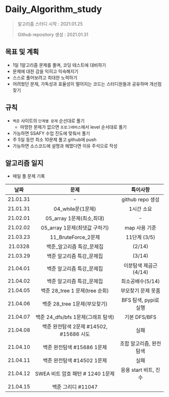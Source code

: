 # Daily_Algorithm_study

> 알고리즘 스터디 시작 : 2021.01.25
>
> Github repository 생성 : 2021.01.31



## 목표 및 계획

- 1일 1알고리즘 문제를 풀며, 코딩 테스트에 대비하기
- 문제에 대한 감을 익히고 익숙해지기
- 스스로 풀어보려고 최대한 노력하기
- 어려웠던 문제, 가독성과 효율성이 떨어지는 코드는 스터디원들과 공유하며 개선점 찾기



## 규칙

- `백준` 사이트의 `단계별 문제` 순선대로 풀기
  - 마땅한 문제가 없으면 `프로그래머스`에서 level 순서대로 풀기
- 가능하면 SSAFY 수업 진도에 맞춰서 풀기
- 주 5일 동안 최소 10문제 풀고 github에 push
- 가능하면 소스코드에 설명과 헤맸다면 이유 주석으로 작성



## 알고리즘 일지

- 매일 풀 문제 기록

|   날짜   |                  문제                   |        특이사항         |
| :------: | :-------------------------------------: | :---------------------: |
| 21.01.31 |                    -                    |    github repo 생성     |
| 21.01.31 |            04_while문(1문제)            |       1시간 소요        |
| 21.02.01 |        05_array 1문제(최소,최대)        |            -            |
| 21.02.02 |      05_array 1문제(최댓값 구하기)      |      map 사용 기준      |
| 21.03.23 |           11_BruteForce_2문제           |      11단계 (3/5)       |
| 21.0328  |       백준_알고리즘 특강\_문제집        |         (2/14)          |
| 21.03.29 |        백준 알고리즘 특강_문제집        |         (3/14)          |
| 21.04.01 |        백준 알고리즘 특강_문제집        |  이분탐색 제곱근(4/14)  |
| 21.04.02 |        백준 알고리즘 특강_문제집        |    최소공배수(5/14)     |
| 21.04.05 |     백준 28_tree 1 문제(tree 순회)      |   부모찾기 문제 못품    |
| 21.04.06 |      백준 28_tree 1문제(부모찾기)       |  BFS 탐색, pypi로 실행  |
| 21.04.07 |   백준 24_dfs/bfs 1문제(그래프 탐색)    |      기본 DFS/BFS       |
| 21.04.08 | 백준 완전탐색 2문제 #14502, #15686 시도 |          실패           |
| 21.04.10 |       백준 완전탐색 #15686 1문제        | 조합 알고리즘, 완전탐색 |
| 21.04.11 |       백준 완전탐색 #14502 1문제        |          실패           |
| 21.04.12 |    SWEA 비트 암호 패턴 # 1240 1문제     |  응용 start 비트, 진수  |
| 21.04.15 |           백준 그리디 #11047            |                         |



